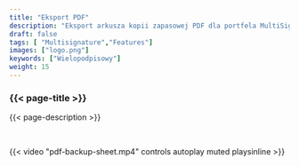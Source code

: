 ```yaml
---
title: "Eksport PDF"
description: "Eksport arkusza kopii zapasowej PDF dla portfela MultiSig"
draft: false
tags: [ "Multisignature","Features"]
images: ["logo.png"]
keywords: ["Wielopodpisowy"]
weight: 15
---
```


### {{< page-title >}} 
{{< page-description >}} 

<br>


{{< video "pdf-backup-sheet.mp4" controls  autoplay muted playsinline >}}